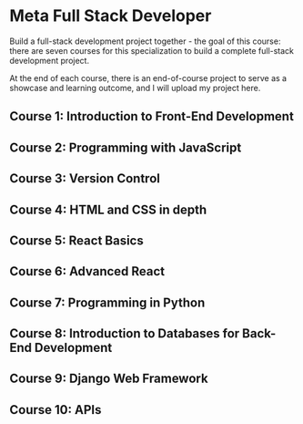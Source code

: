 # Meta Full Stack Developer


Build a full-stack development project together - the goal of this course: there are seven courses for this specialization to build a complete full-stack development project.

At the end of each course, there is an end-of-course project to serve as a showcase and learning outcome, and I will upload my project here. 

## Course 1: Introduction to Front-End Development


## Course 2: Programming with JavaScript


## Course 3: Version Control


## Course 4: HTML and CSS in depth


## Course 5: React Basics


## Course 6: Advanced React


## Course 7: Programming in Python


## Course 8: Introduction to Databases for Back-End Development


## Course 9: Django Web Framework


## Course 10: APIs
